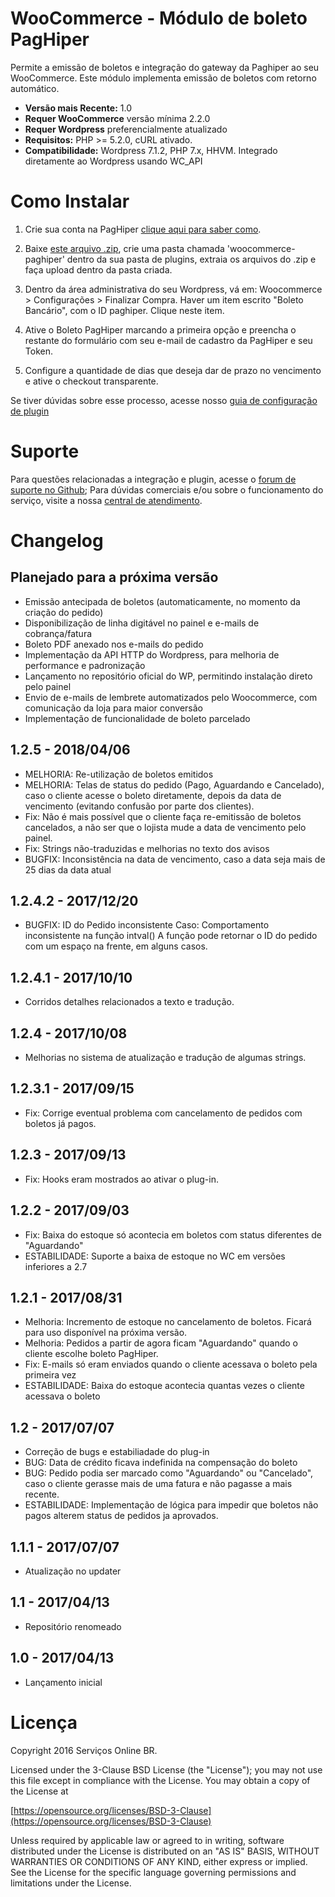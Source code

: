 # WooCommerce - Módulo de boleto PagHiper 

Permite a emissão de boletos e integração do gateway da Paghiper ao seu WooCommerce.
Este módulo implementa emissão de boletos com retorno automático.

* **Versão mais Recente:** 1.0
* **Requer WooCommerce** versão mínima 2.2.0
* **Requer Wordpress** preferencialmente atualizado
* **Requisitos:** PHP >= 5.2.0, cURL ativado.
* **Compatibilidade:** Wordpress 7.1.2, PHP 7.x, HHVM. Integrado diretamente ao Wordpress usando WC_API


# Como Instalar

1. Crie sua conta na PagHiper [clique aqui para saber como](https://github.com/paghiper/whmcs/wiki/Como-criar-seu-cadastro-na-PagHiper).

2. Baixe [este arquivo .zip](https://github.com/paghiper/woocommerce-paghiper/archive/master.zip), crie uma pasta chamada 'woocommerce-paghiper' dentro da sua pasta de plugins, extraia os arquivos do .zip e faça upload dentro da pasta criada.

3. Dentro da área administrativa do seu Wordpress, vá em: Woocommerce > Configurações > Finalizar Compra. Haver um item escrito "Boleto Bancário", com o ID paghiper. Clique neste item.

4. Ative o Boleto PagHiper marcando a primeira opção e preencha o restante do formulário com seu e-mail de cadastro da PagHiper e seu Token.

5. Configure a quantidade de dias que deseja dar de prazo no vencimento e ative o checkout transparente.

Se tiver dúvidas sobre esse processo, acesse nosso [guia de configuração de plugin](https://github.com/paghiper/woocommerce-paghiper/wiki/Configurando-o-plugin-no-seu-WHMCS)


# Suporte

Para questões relacionadas a integração e plugin, acesse o [forum de suporte no Github](https://github.com/paghiper/woocommerce-paghiper/issues);
Para dúvidas comerciais e/ou sobre o funcionamento do serviço, visite a nossa [central de atendimento](https://www.paghiper.com/atendimento/).

# Changelog

## Planejado para a próxima versão

* Emissão antecipada de boletos (automaticamente, no momento da criação do pedido)
* Disponibilização de linha digitável no painel e e-mails de cobrança/fatura
* Boleto PDF anexado nos e-mails do pedido
* Implementação da API HTTP do Wordpress, para melhoria de performance e padronização
* Lançamento no repositório oficial do WP, permitindo instalação direto pelo painel
* Envio de e-mails de lembrete automatizados pelo Woocommerce, com comunicação da loja para maior conversão
* Implementação de funcionalidade de boleto parcelado

## 1.2.5 - 2018/04/06

* MELHORIA: Re-utilização de boletos emitidos
* MELHORIA: Telas de status do pedido (Pago, Aguardando e Cancelado), caso o cliente acesse o boleto diretamente, depois da data de vencimento (evitando confusão por parte dos clientes).
* Fix: Não é mais possível que o cliente faça re-emitissão de boletos cancelados, a não ser que o lojista mude a data de vencimento pelo painel.
* Fix: Strings não-traduzidas e melhorias no texto dos avisos
* BUGFIX: Inconsistência na data de vencimento, caso a data seja mais de 25 dias da data atual

## 1.2.4.2 - 2017/12/20

* BUGFIX: ID do Pedido inconsistente
Caso: Comportamento inconsistente na função intval()
A função pode retornar o ID do pedido com um espaço na frente, em alguns casos.

## 1.2.4.1 - 2017/10/10

* Corridos detalhes relacionados a texto e tradução.

## 1.2.4 - 2017/10/08

* Melhorias no sistema de atualização e tradução de algumas strings.

## 1.2.3.1 - 2017/09/15

* Fix: Corrige eventual problema com cancelamento de pedidos com boletos já pagos.

## 1.2.3 - 2017/09/13

* Fix: Hooks eram mostrados ao ativar o plug-in.

## 1.2.2 - 2017/09/03

* Fix: Baixa do estoque só acontecia em boletos com status diferentes de "Aguardando"
* ESTABILIDADE: Suporte a baixa de estoque no WC em versões inferiores a 2.7

## 1.2.1 - 2017/08/31

* Melhoria: Incremento de estoque no cancelamento de boletos. Ficará para uso disponível na próxima versão.
* Melhoria: Pedidos a partir de agora ficam "Aguardando" quando o cliente escolhe boleto PagHiper.
* Fix: E-mails só eram enviados quando o cliente acessava o boleto pela primeira vez
* ESTABILIDADE: Baixa do estoque acontecia quantas vezes o cliente acessava o boleto

## 1.2 - 2017/07/07

* Correção de bugs e estabiliadade do plug-in
* BUG: Data de crédito ficava indefinida na compensação do boleto
* BUG: Pedido podia ser marcado como "Aguardando" ou "Cancelado", caso o cliente gerasse mais de uma fatura e não pagasse a mais recente.
* ESTABILIDADE: Implementação de lógica para impedir que boletos não pagos alterem status de pedidos ja aprovados.

## 1.1.1 - 2017/07/07

* Atualização no updater

## 1.1 - 2017/04/13

* Repositório renomeado

## 1.0 - 2017/04/13

* Lançamento inicial

# Licença

Copyright 2016 Serviços Online BR.

Licensed under the 3-Clause BSD License (the "License"); you may not use this file except in compliance with the License. You may obtain a copy of the License at

[https://opensource.org/licenses/BSD-3-Clause](https://opensource.org/licenses/BSD-3-Clause)

Unless required by applicable law or agreed to in writing, software distributed under the License is distributed on an "AS IS" BASIS, WITHOUT WARRANTIES OR CONDITIONS OF ANY KIND, either express or implied. See the License for the specific language governing permissions and limitations under the License.
